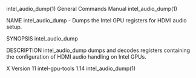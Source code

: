 intel_audio_dump(1)                                                                      General Commands Manual                                                                      intel_audio_dump(1)

NAME
       intel_audio_dump - Dumps the Intel GPU registers for HDMI audio setup.

SYNOPSIS
       intel_audio_dump

DESCRIPTION
       intel_audio_dump dumps and decodes registers containing the configuration of HDMI audio handling on Intel GPUs.

X Version 11                                                                               intel-gpu-tools 1.14                                                                       intel_audio_dump(1)
